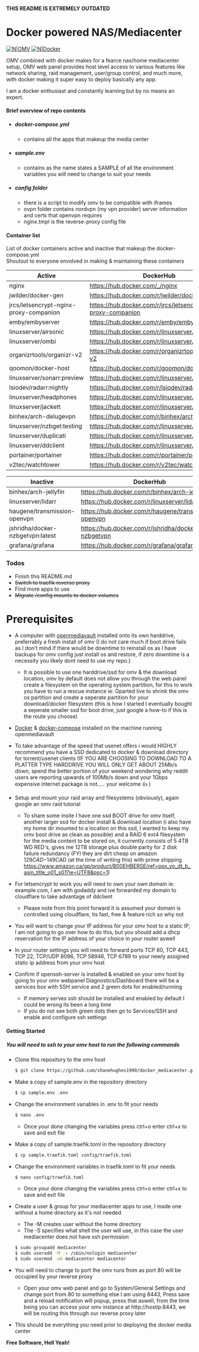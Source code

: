 #### THIS README IS EXTREMELY OUTDATED ####
# Docker powered NAS/Mediacenter

[![N|OMV](https://img.shields.io/badge/OpenMediaVault-4.1.21--1-blue.svg)](https://www.openmediavault.org/)
[![N|Docker](https://img.shields.io/badge/Docker-18.09.4-blue.svg)](https://www.docker.com/)

OMV combined with docker makes for a fearce nas/home mediacenter setup, OMV web panel provides host level access to various features like network sharing, raid management, user/group control, and much more, with docker making it super easy to deploy basically any app.  
  
I am a docker enthusiast and constantly learning but by no means an expert.

#### Brief overview of repo contents
- ##### docker-compose.yml
    - contains all the apps that makeup the media center
- ##### sample.env
    - contains as the name states a SAMPLE of all the environment variables you will need to change to suit your needs
- ##### config folder
    - there is a script to modify omv to be compatible with iframes
    - ovpn folder contains nordvpn (my vpn provider) server information and certs that openvpn requires
    - nginx.tmpl is the reverse-proxy config file

#### Container list

List of docker containers active and inactive that makeup the docker-compose.yml  
Shoutout to everyone envolved in making & maintaining these containers

| Active | DockerHub |
| ------ | ------ |
| nginx | https://hub.docker.com/_/nginx |
| jwilder/docker-gen | https://hub.docker.com/r/jwilder/docker-gen/ |
| jrcs/letsencrypt-nginx-proxy-companion | https://hub.docker.com/r/jrcs/letsencrypt-nginx-proxy-companion |
| emby/embyserver | https://hub.docker.com/r/emby/embyserver |
| linuxserver/airsonic | https://hub.docker.com/r/linuxserver/airsonic |
| linuxserver/ombi | https://hub.docker.com/r/linuxserver/ombi |
| organizrtools/organizr-v2 | https://hub.docker.com/r/organizrtools/organizr-v2 |
| qoomon/docker-host | https://hub.docker.com/r/qoomon/docker-host |
| linuxserver/sonarr:preview | https://hub.docker.com/r/linuxserver/sonarr |
| lsiodev/radarr:nightly | https://hub.docker.com/r/lsiodev/radarr |
| linuxserver/headphones | https://hub.docker.com/r/linuxserver/headphones |
| linuxserver/jackett | https://hub.docker.com/r/linuxserver/jackett |
| binhex/arch-delugevpn | https://hub.docker.com/r/binhex/arch-delugevpn |
| linuxserver/nzbget:testing | https://hub.docker.com/r/linuxserver/nzbget |
| linuxserver/duplicati | https://hub.docker.com/r/linuxserver/duplicati |
| linuxserver/ddclient | https://hub.docker.com/r/linuxserver/ddclient |
| portainer/portainer | https://hub.docker.com/r/portainer/portainer |
| v2tec/watchtower | https://hub.docker.com/r/v2tec/watchtower |

| Inactive | DockerHub |
| ------ | ------ |
| binhex/arch-jellyfin | https://hub.docker.com/r/binhex/arch-jellyfin |
| linuxserver/lidarr | https://hub.docker.com/r/linuxserver/lidarr |
| haugene/transmission-openvpn | https://hub.docker.com/r/haugene/transmission-openvpn |
| jshridha/docker-nzbgetvpn:latest | https://hub.docker.com/r/jshridha/docker-nzbgetvpn |
| grafana/grafana | https://hub.docker.com/r/grafana/grafana |

### Todos

 - Finish this README.md
 - ~~Switch to traefik reverse proxy~~
 - Find more apps to use
 - ~~Migrate /config mounts to docker volumes~~

# Prerequisites
- A computer with [openmediavault](https://www.openmediavault.org/) installed onto its own harddrive, preferrably a fresh install of omv (I do not care much if boot drive fails as I don't mind if there would be downtime to reinstall os as I have backups for omv config just install os and restore, if zero downtime is a necessity you likely dont need to use my repo.)
    - It is possible to use one harddrive/ssd for omv & the download location, omv by default does not allow you through the web panel create a filesystem on the operating system partition, for this to work you have to run a rescue instance ie: Gparted live to shrink the omv os partition and create a seperate partition for your download/docker filesystem (this is how I started I eventually bought a seperate smaller ssd for boot drive, just google a how-to if this is the route you choose)

- [Docker](https://docs.docker.com/install/linux/docker-ce/debian/) & [docker-compose](https://linuxize.com/post/how-to-install-and-use-docker-compose-on-debian-9/) installed on the machine running openmediavault

- To take advantage of the speed that usenet offers i would HIGHLY recommend you have a SSD dedicated to docker & download directory for torrent/usenet clients (IF YOU ARE CHOOSING TO DOWNLOAD TO A PLATTER TYPE HARDDRIVE YOU WILL ONLY GET ABOUT 25Mb/s down, spend the better portion of your weekend wondering why reddit users are reporting upwards of 100Mb/s down and your 1Gbps expensive internet package is not..... your welcome :thumbsup: )

- Setup and mount your raid array and filesystems (obviously), again google an omv raid tutorial
    - To share some insite I have one ssd BOOT drive for omv itself, another larger ssd for docker install & download location (i also have my home dir mounted to a location on this ssd, I wanted to keep my omv boot drive as clean as possible) and a RAID 6 ext4 filesystem for the media content to be stored on, it currently consists of 5 4TB WD RED's, gives me 12TB storage plus double parity for 2 disk failure redundancy (FYI they are dirt cheap on amazon $129CAD-$149CAD (at the time of writing this) with prime shipping https://www.amazon.ca/gp/product/B00EHBERSE/ref=ppx_yo_dt_b_asin_title_o01_s01?ie=UTF8&psc=1) 

- For letsencrypt to work you will need to own your own domain ie: example.com, I am with godaddy and ive forwarded my domain to cloudflare to take advantage of ddclient
    - Please note from this point forward it is assumed your domain is controlled using cloudflare, its fast, free & feature rich so why not

- You will want to change your IP address for your omv host to a static IP, I am not going to go over how to do this, but you should add a dhcp reservation for the IP address of your choice in your router aswell

- In your router settings you will need to forward ports TCP 80, TCP 443, TCP 22, TCP/UDP 8096, TCP 58946, TCP 6789 to your newly assigned static ip address from your omv host

- Confirm if openssh-server is installed & enabled on your omv host by going to your omv webpanel Diagnostics/Dashboard there will be a services box with SSH service and 2 green dots for enabled/running
    - If memory serves ssh should be installed and enabled by default I could be wrong its been a long time
    - If you do not see both green dots then go to Services/SSH and enable and configure ssh settings

#### Getting Started
##### You will need to ssh to your omv host to run the following commands
- Clone this repository to the omv host
    ```sh
    $ git clone https://github.com/shanehughes1990/docker_mediacenter.git ~/docker_mediacenter && cd ~/docker_mediacenter
    ```

- Make a copy of sample.env in the repository directory
    ```sh
    $ cp sample.env .env
    ```
- Change the environment variables in .env to fit your needs
    ```sh
    $ nano .env
    ```
    - Once your done changing the variables press ctrl+o enter ctrl+x to save and exit file

- Make a copy of sample.traefik.toml in the repository directory
    ```sh
    $ cp sample.traefik.toml config/traefik.toml
    ```
- Change the environment variables in traefik.toml to fit your needs
    ```sh
    $ nano config/traefik.toml
    ```
    - Once your done changing the variables press ctrl+o enter ctrl+x to save and exit file

- Create a user & group for your mediacenter apps to use, I made one without a home directory as it's not needed
    - The -M creates user without the home directory 
    - The -S specifies what shell the user will use, in this case the user mediacenter does not have ssh permission
    ```sh
    $ sudo groupadd mediacenter
    $ sudo useradd -M -s /sbin/nologin mediacenter
    $ sudo usermod -aG mediacenter mediacenter
    ```
- You will need to change to port the omv runs from as port 80 will be occupied by your reverse proxy
    - Open your omv web panel and go to System/General Settings and change port from 80 to something else I am using 8443, Press save and a reload notification will popup, press that aswell, from the time being you can access your omv instance at http://hostip:8443, we will be routing this through our reverse proxy later

- This should be everything you need prior to deploying the docker media center  

**Free Software, Hell Yeah!**
